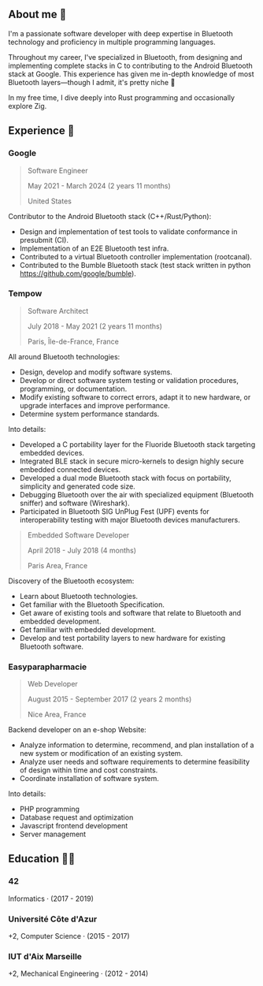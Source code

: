 ## About me 👋

I'm a passionate software developer with deep expertise in Bluetooth technology and proficiency in multiple programming languages.

Throughout my career, I've specialized in Bluetooth, from designing and implementing complete stacks in C to contributing to the Android Bluetooth stack at Google. This experience has given me in-depth knowledge of most Bluetooth layers—though I admit, it's pretty niche 🥸

In my free time, I dive deeply into Rust programming and occasionally explore Zig.


## Experience 💼

### Google
> Software Engineer
>
> May 2021 - March 2024 (2 years 11 months)
>
> United States

Contributor to the Android Bluetooth stack (C++/Rust/Python):
- Design and implementation of test tools to validate conformance in presubmit
(CI).
- Implementation of an E2E Bluetooth test infra.
- Contributed to a virtual Bluetooth controller implementation (rootcanal).
- Contributed to the Bumble Bluetooth stack (test stack written in python
https://github.com/google/bumble).

### Tempow
> Software Architect
>
> July 2018 - May 2021 (2 years 11 months)
>
> Paris, Île-de-France, France

All around Bluetooth technologies:
- Design, develop and modify software systems.
- Develop or direct software system testing or validation procedures, programming, or documentation.
- Modify existing software to correct errors, adapt it to new hardware, or upgrade interfaces and improve performance.
- Determine system performance standards.

Into details:
- Developed a C portability layer for the Fluoride Bluetooth stack targeting embedded devices.
- Integrated BLE stack in secure micro-kernels to design highly secure embedded connected devices.
- Developed a dual mode Bluetooth stack with focus on portability, simplicity and generated code size.
- Debugging Bluetooth over the air with specialized equipment (Bluetooth sniffer) and software (Wireshark).
- Participated in Bluetooth SIG UnPlug Fest (UPF) events for interoperability testing with major Bluetooth devices manufacturers.

> Embedded Software Developer
>
> April 2018 - July 2018 (4 months)
>
> Paris Area, France

Discovery of the Bluetooth ecosystem:
- Learn about Bluetooth technologies.
- Get familiar with the Bluetooth Specification.
- Get aware of existing tools and software that relate to Bluetooth and embedded development.
- Get familiar with embedded development.
- Develop and test portability layers to new hardware for existing Bluetooth software.

### Easyparapharmacie
> Web Developer
>
> August 2015 - September 2017 (2 years 2 months)
>
> Nice Area, France

Backend developer on an e-shop Website:
- Analyze information to determine, recommend, and plan installation of a new system or modification of an existing system.
- Analyze user needs and software requirements to determine feasibility of design within time and cost constraints.
- Coordinate installation of software system.

Into details:
- PHP programming
- Database request and optimization
- Javascript frontend development
- Server management

## Education 👨‍🎓

### 42
Informatics · (2017 - 2019)

### Université Côte d'Azur
+2, Computer Science · (2015 - 2017)

### IUT d'Aix Marseille
+2, Mechanical Engineering · (2012 - 2014)

